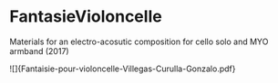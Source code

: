 # FantasieVioloncelle
Materials for an electro-acosutic composition for cello solo and MYO armband (2017)

![]{Fantaisie-pour-violoncelle-Villegas-Curulla-Gonzalo.pdf}
